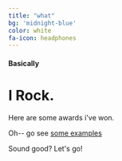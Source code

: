 ```yaml
---
title: "what"
bg: 'midnight-blue'
color: white
fa-icon: headphones
---
```


#### Basically

# I Rock.

Here are some awards i've won.

Oh-- go see [some examples](https://www.blairanderson.co)

Sound good? Let's go!
